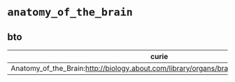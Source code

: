 # `anatomy_of_the_brain`

## bto

| curie                                                                                    |   usages | nodes                                                     |
|------------------------------------------------------------------------------------------|----------|-----------------------------------------------------------|
| Anatomy_of_the_Brain:http://biology.about.com/library/organs/brain/blsubstantianigra.htm |        1 | [BTO:0000143](http://purl.obolibrary.org/obo/BTO_0000143) |

